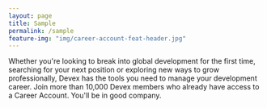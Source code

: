 ```yaml
---
layout: page
title: Sample
permalink: /sample
feature-img: "img/career-account-feat-header.jpg"
---
```


Whether you're looking to break into global development for the first time, searching for your next position or exploring new ways to grow professionally, Devex has the tools you need to manage your development career. Join more than 10,000 Devex members who already have access to a Career Account. You'll be in good company.
